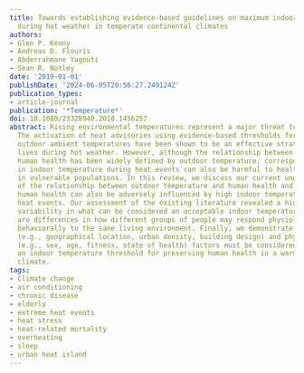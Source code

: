 ```yaml
---
title: Towards establishing evidence-based guidelines on maximum indoor temperatures
  during hot weather in temperate continental climates
authors:
- Glen P. Kenny
- Andreas D. Flouris
- Abderrahmane Yagouti
- Sean R. Notley
date: '2019-01-01'
publishDate: '2024-06-05T20:56:27.249124Z'
publication_types:
- article-journal
publication: '*Temperature*'
doi: 10.1080/23328940.2018.1456257
abstract: Rising environmental temperatures represent a major threat to human health.
  The activation of heat advisories using evidence-based thresholds for high-risk
  outdoor ambient temperatures have been shown to be an effective strategy to save
  lives during hot weather. However, although the relationship between weather and
  human health has been widely defined by outdoor temperature, corresponding increases
  in indoor temperature during heat events can also be harmful to health especially
  in vulnerable populations. In this review, we discuss our current understanding
  of the relationship between outdoor temperature and human health and examine how
  human health can also be adversely influenced by high indoor temperatures during
  heat events. Our assessment of the existing literature revealed a high degree of
  variability in what can be considered an acceptable indoor temperature because there
  are differences in how different groups of people may respond physiologically and
  behaviorally to the same living environment. Finally, we demonstrate that both non-physiological
  (e.g., geographical location, urban density, building design) and physiological
  (e.g., sex, age, fitness, state of health) factors must be considered when defining
  an indoor temperature threshold for preserving human health in a warming global
  climate.
tags:
- Climate change
- air conditioning
- chronic disease
- elderly
- extreme heat events
- heat stress
- heat-related mortality
- overheating
- sleep
- urban heat island
---
```

